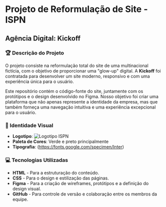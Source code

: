 # Projeto de Reformulação de Site - ISPN
## Agência Digital: **Kickoff**

### 🏆 Descrição do Projeto
O projeto consiste na reformulação total do site de uma multinacional fictícia, com o objetivo de proporcionar uma "glow-up" digital. A **Kickoff** foi contratada para desenvolver um site moderno, responsivo e com uma experiência única para o usuário.

Este repositório contém o código-fonte do site, juntamente com os protótipos e o design desenvolvido no Figma. Nosso objetivo foi criar uma plataforma que não apenas represente a identidade da empresa, mas que também forneça uma navegação intuitiva e uma experiência excepcional para o usuário.

### 🎨 Identidade Visual
- **Logotipo**: <img src="https://lh3.googleusercontent.com/chat_attachment/AP1Ws4sLuG5Cgxi9xhymWc_vGh63nvt1TvS5ScGb59aaFasrJ9r-FzldhLhrxwMlE8ZdM-b8lY-6-CulFAAXoWztBU5HiNuC1ntX-Ql0tu-xqQZVxx4zx13J_39cUG609IJcXbA_0TFniDxypYzQTZUc6KGeEUENTM0qODuXxBk5xwgjnnbGz7hM-yWePhV7KWnwVqM-Le0qZghr8YQ2cIb17H143p-AAdAOCZpvmcSEGzaknH0gAa4SpUMathFsqRrSDFVJXaZ1zRnwu35BlEn5oY7N9pWTqvgDn49odVRRdq2allekKdI5oHEcJiRexRa9rd4=w512-k" alt="Logotipo ISPN">
- **Paleta de Cores**: Verde e preto principalmente
- **Tipografia**: (https://fonts.google.com/specimen/Inter) 

### 💻 Tecnologias Utilizadas
- **HTML** - Para a estruturação do conteúdo.
- **CSS** - Para o design e estilização das páginas.
- **Figma** - Para a criação de wireframes, protótipos e a definição do design visual.
- **GitHub** - Para controle de versão e colaboração entre os membros da equipe.